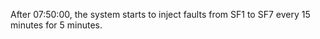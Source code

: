After 07:50:00, the system starts to inject faults from SF1 to SF7 every 15 minutes for 5 minutes.

